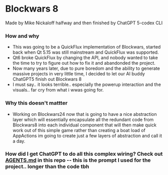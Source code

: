 # Blockwars 8

 Made by Mike Nickaloff halfway and then finished by ChatGPT 5-codex CLI

### How and why

-  This was going to be a QuickFlux implementation of Blockwars, started back when Qt 5.15 was still mainstream and QuickFlux was supported.
-  Qt6 broke QuickFlux by changing the API, and nobody wanted to take the time to try to figure out how to fix it and abandonded the project.
-  Now many years later, due to pure boredom and the ability to generate massive projects in very little time, I decided to let our AI buddy ChatGPT5 finish out Blockwars 8
-  I must say.. it looks terrible.. especially the powerup interaction and the visuals.. far cry from what i wwas going for.

### Why this doesn't mattter
- Working on Blockwars24 now that is going to have a nice abstraction layer which will essentially encapsulate all the redundant code from Blockwars8 into each individual component that will then make quick work out of this simple game rather than creating a boat load of AppActions im going to create just a few layers of abstraction and call it a day.

### How did I get ChatGPT to do all this complex wiring?  Check out <u>AGENTS.md</u> in this repo -- this is the prompt I used for the project.. longer than the code tbh

